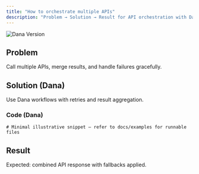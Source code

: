 ```yaml
---
title: "How to orchestrate multiple APIs"
description: "Problem → Solution → Result for API orchestration with Dana"
---
```

<!-- Compatible with Dana vX.Y.Z -->
![Dana Version](https://img.shields.io/pypi/v/dana-lang)

## Problem
Call multiple APIs, merge results, and handle failures gracefully.

## Solution (Dana)
Use Dana workflows with retries and result aggregation.

### Code (Dana)
```na
# Minimal illustrative snippet – refer to docs/examples for runnable files
```

## Result
Expected: combined API response with fallbacks applied.



